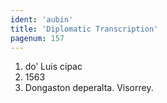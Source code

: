 ```yaml
---
ident: 'aubin'
title: 'Diplomatic Transcription'
pagenum: 157
---
```

1.    doʹ Luis cipac
2.    1563
3.    Dongaston deperalta. Visorrey.
